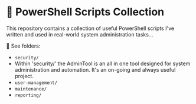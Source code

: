 # 🧰 PowerShell Scripts Collection

This repository contains a collection of useful PowerShell scripts I've written and used in real-world system administration tasks...

📂 See folders:
- `security/`
- Within 'security/' the AdminTool is an all in one tool designed for system administration and automation. It's an on-going and always useful project.
- `user-management/`
- `maintenance/`
- `reporting/`
